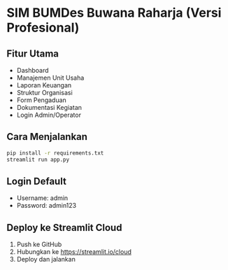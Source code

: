 # SIM BUMDes Buwana Raharja (Versi Profesional)

## Fitur Utama
- Dashboard
- Manajemen Unit Usaha
- Laporan Keuangan
- Struktur Organisasi
- Form Pengaduan
- Dokumentasi Kegiatan
- Login Admin/Operator

## Cara Menjalankan
```bash
pip install -r requirements.txt
streamlit run app.py
```

## Login Default
- Username: admin
- Password: admin123

## Deploy ke Streamlit Cloud
1. Push ke GitHub
2. Hubungkan ke https://streamlit.io/cloud
3. Deploy dan jalankan
